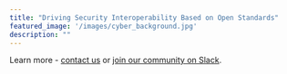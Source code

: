 ```yaml
---
title: "Driving Security Interoperability Based on Open Standards"
featured_image: '/images/cyber_background.jpg'
description: ""
---
```

Learn more - [contact us](/contact) or [join our community on Slack](https://docs.google.com/forms/d/1vEAqg9SKBF3UMtmbJJ9qqLarrXN5zeVG3_obedA3DKs/viewform?edit_requested=true).
